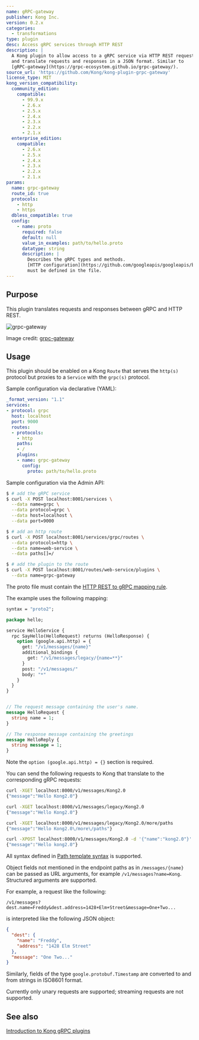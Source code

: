 ```yaml
---
name: gRPC-gateway
publisher: Kong Inc.
version: 0.2.x
categories:
  - transformations
type: plugin
desc: Access gRPC services through HTTP REST
description: |
  A Kong plugin to allow access to a gRPC service via HTTP REST requests
  and translate requests and responses in a JSON format. Similar to
  [gRPC-gateway](https://grpc-ecosystem.github.io/grpc-gateway/).
source_url: 'https://github.com/Kong/kong-plugin-grpc-gateway'
license_type: MIT
kong_version_compatibility:
  community_edition:
    compatible:
      - 99.9.x
      - 2.6.x
      - 2.5.x
      - 2.4.x
      - 2.3.x
      - 2.2.x
      - 2.1.x
  enterprise_edition:
    compatible:
      - 2.6.x
      - 2.5.x
      - 2.4.x
      - 2.3.x
      - 2.2.x
      - 2.1.x
params:
  name: grpc-gateway
  route_id: true
  protocols:
    - http
    - https
  dbless_compatible: true
  config:
    - name: proto
      required: false
      default: null
      value_in_examples: path/to/hello.proto
      datatype: string
      description: |
        Describes the gRPC types and methods.
        [HTTP configuration](https://github.com/googleapis/googleapis/blob/fc37c47e70b83c1cc5cc1616c9a307c4303fe789/google/api/http.proto)
        must be defined in the file.
---
```


## Purpose

This plugin translates requests and responses between gRPC and HTTP REST.

![grpc-gateway](https://grpc-ecosystem.github.io/grpc-gateway/assets/images/architecture_introduction_diagram.svg)

Image credit: [grpc-gateway](https://grpc-ecosystem.github.io/grpc-gateway/)

## Usage

This plugin should be enabled on a Kong `Route` that serves the `http(s)` protocol
but proxies to a `Service` with the `grpc(s)` protocol.

Sample configuration via declarative (YAML):

```yaml
_format_version: "1.1"
services:
- protocol: grpc
  host: localhost
  port: 9000
  routes:
  - protocols:
    - http
    paths:
    - /
    plugins:
    - name: grpc-gateway
      config:
        proto: path/to/hello.proto
```

Sample configuration via the Admin API:

```bash
$ # add the gRPC service
$ curl -X POST localhost:8001/services \
  --data name=grpc \
  --data protocol=grpc \
  --data host=localhost \
  --data port=9000

$ # add an http route
$ curl -X POST localhost:8001/services/grpc/routes \
  --data protocols=http \
  --data name=web-service \
  --data paths[]=/

$ # add the plugin to the route
$ curl -X POST localhost:8001/routes/web-service/plugins \
  --data name=grpc-gateway
```

The proto file must contain the
[HTTP REST to gRPC mapping rule](https://github.com/googleapis/googleapis/blob/fc37c47e70b83c1cc5cc1616c9a307c4303fe789/google/api/http.proto).

The example uses the following mapping:

```protobuf
syntax = "proto2";

package hello;

service HelloService {
  rpc SayHello(HelloRequest) returns (HelloResponse) {
    option (google.api.http) = {
      get: "/v1/messages/{name}"
      additional_bindings {
        get: "/v1/messages/legacy/{name=**}"
      }
      post: "/v1/messages/"
      body: "*"
    }
  }
}


// The request message containing the user's name.
message HelloRequest {
  string name = 1;
}

// The response message containing the greetings
message HelloReply {
  string message = 1;
}
```

Note the `option (google.api.http) = {}` section is required.

You can send the following requests to Kong that translate to the corresponding
gRPC requests:

```bash
curl -XGET localhost:8000/v1/messages/Kong2.0
{"message":"Hello Kong2.0"}

curl -XGET localhost:8000/v1/messages/legacy/Kong2.0
{"message":"Hello Kong2.0"}

curl -XGET localhost:8000/v1/messages/legacy/Kong2.0/more/paths
{"message":"Hello Kong2.0\/more\/paths"}

curl -XPOST localhost:8000/v1/messages/Kong2.0 -d '{"name":"kong2.0"}'
{"message":"Hello kong2.0"}
```

All syntax defined in [Path template syntax](https://github.com/googleapis/googleapis/blob/fc37c47e70b83c1cc5cc1616c9a307c4303fe789/google/api/http.proto#L225) is supported.

Object fields not mentioned in the endpoint paths as in `/messages/{name}` can be passed as URL arguments, for example `/v1/messages?name=Kong`.  Structured arguments are supported.

 For example, a request like the following:

`/v1/messages?dest.name=Freddy&dest.address=1428+Elm+Street&message=One+Two...`

is interpreted like the following JSON object:

```json
{
  "dest": {
    "name": "Freddy",
    "address": "1428 Elm Street"
  },
  "message": "One Two..."
}
```

Similarly, fields of the type `google.protobuf.Timestamp` are converted to and from strings in ISO8601 format.

Currently only unary requests are supported; streaming requests are not supported.

## See also

[Introduction to Kong gRPC plugins](/gateway/latest/configure/grpc)
